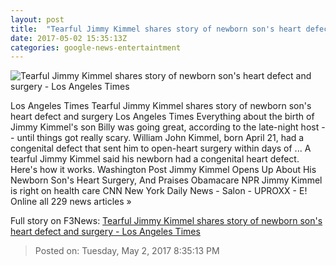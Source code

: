 ```yaml
---
layout: post
title:  "Tearful Jimmy Kimmel shares story of newborn son's heart defect and surgery - Los Angeles Times"
date: 2017-05-02 15:35:13Z
categories: google-news-entertaintment
---
```


![Tearful Jimmy Kimmel shares story of newborn son's heart defect and surgery - Los Angeles Times](http://www.trbimg.com/img-5908ac5d/turbine/la-et-entertainment-news-updates-may-jimmy-kimmel-emotionally-recounts-a-1493706999)

Los Angeles Times Tearful Jimmy Kimmel shares story of newborn son's heart defect and surgery Los Angeles Times Everything about the birth of Jimmy Kimmel's son Billy was going great, according to the late-night host -- until things got really scary. William John Kimmel, born April 21, had a congenital defect that sent him to open-heart surgery within days of ... A tearful Jimmy Kimmel said his newborn had a congenital heart defect. Here's how it works. Washington Post Jimmy Kimmel Opens Up About His Newborn Son's Heart Surgery, And Praises Obamacare NPR Jimmy Kimmel is right on health care CNN New York Daily News - Salon - UPROXX - E! Online all 229 news articles »


Full story on F3News: [Tearful Jimmy Kimmel shares story of newborn son's heart defect and surgery - Los Angeles Times](http://www.f3nws.com/n/yccRhB)

> Posted on: Tuesday, May 2, 2017 8:35:13 PM
